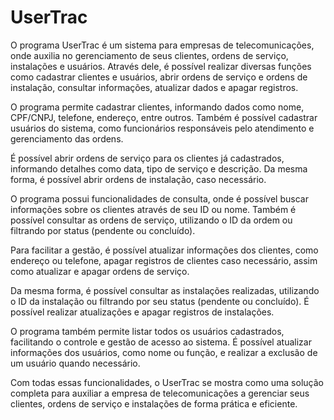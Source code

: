 # UserTrac

O programa UserTrac é um sistema para empresas de telecomunicações, onde auxilia no gerenciamento de seus clientes, ordens de serviço, instalações e usuários. Através dele, é possível realizar diversas funções como cadastrar clientes e usuários, abrir ordens de serviço e ordens de instalação, consultar informações, atualizar dados e apagar registros.

O programa permite cadastrar clientes, informando dados como nome, CPF/CNPJ, telefone, endereço, entre outros. Também é possível cadastrar usuários do sistema, como funcionários responsáveis pelo atendimento e gerenciamento das ordens.

É possível abrir ordens de serviço para os clientes já cadastrados, informando detalhes como data, tipo de serviço e descrição. Da mesma forma, é possível abrir ordens de instalação, caso necessário.

O programa possui funcionalidades de consulta, onde é possível buscar informações sobre os clientes através de seu ID ou nome. Também é possível consultar as ordens de serviço, utilizando o ID da ordem ou filtrando por status (pendente ou concluído).

Para facilitar a gestão, é possível atualizar informações dos clientes, como endereço ou telefone, apagar registros de clientes caso necessário, assim como atualizar e apagar ordens de serviço.

Da mesma forma, é possível consultar as instalações realizadas, utilizando o ID da instalação ou filtrando por seu status (pendente ou concluído). É possível realizar atualizações e apagar registros de instalações.

O programa também permite listar todos os usuários cadastrados, facilitando o controle e gestão de acesso ao sistema. É possível atualizar informações dos usuários, como nome ou função, e realizar a exclusão de um usuário quando necessário.

Com todas essas funcionalidades, o UserTrac se mostra como uma solução completa para auxiliar a empresa de telecomunicações a gerenciar seus clientes, ordens de serviço e instalações de forma prática e eficiente.
